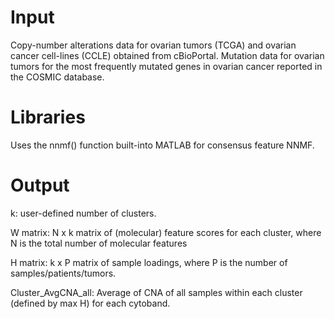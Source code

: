 # Input
Copy-number alterations data for ovarian tumors (TCGA) and ovarian cancer cell-lines (CCLE) obtained from cBioPortal. Mutation data for ovarian tumors for the most frequently mutated genes in ovarian cancer reported in the COSMIC database.

# Libraries
Uses the nnmf() function built-into MATLAB for consensus feature NNMF.

# Output
k: user-defined number of clusters.

W matrix: N x k matrix of (molecular) feature scores for each cluster, where N is the total number of molecular features

H matrix: k x P matrix of sample loadings, where P is the number of samples/patients/tumors.

Cluster_AvgCNA_all: Average of CNA of all samples within each cluster (defined by max H) for each cytoband.

